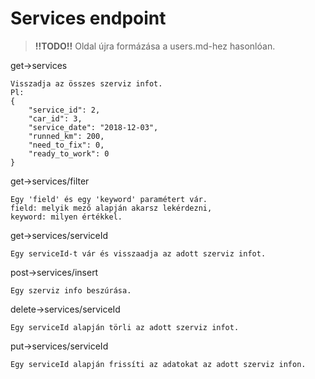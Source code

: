 # Services endpoint

> **!!TODO!!** Oldal újra formázása a users.md-hez hasonlóan.

get->services

	Visszadja az összes szerviz infot.
	Pl:
	{
		"service_id": 2,	
		"car_id": 3,	
		"service_date": "2018-12-03",	
		"runned_km": 200,	
		"need_to_fix": 0,	
		"ready_to_work": 0
	}

get->services/filter
	
	Egy 'field' és egy 'keyword' paramétert vár.
	field: melyik mező alapján akarsz lekérdezni,
	keyword: milyen értékkel.

get->services/serviceId

	Egy serviceId-t vár és visszaadja az adott szerviz infot.

post->services/insert

	Egy szerviz info beszúrása.

delete->services/serviceId

	Egy serviceId alapján törli az adott szerviz infot.

put->services/serviceId

	Egy serviceId alapján frissíti az adatokat az adott szerviz infon.


